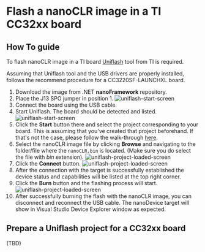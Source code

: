 # Flash a nanoCLR image in a TI CC32xx board

## How To guide

To flash nanoCLR image in a TI board [Uniflash](https://www.ti.com/tool/uniflash) tool from TI is required.

Assuming that Uniflash tool and the USB drivers are properly installed, follows the recommend procedure for a CC3220SF-LAUNCHXL board.

1. Download the image from .NET **nanoFramework** repository.
1. Place the J13 SPO jumper in position 1.
![uniflash-start-screen](../../images/ti/cc3220sf-launchxl-sop-program-clr.jpg)
1. Connect the board using the USB cable.
1. Start Uniflash. The board should be detected and listed.
![uniflash-start-screen](../../images/ti/ti-uniflash-start-screen.png)
1. Click the **Start** button there and select the project corresponding to your board. This is assuming that you've created that project beforehand. If that's not the case, please follow the walk-through [here](#prepare-a-uniflash-project-for-a-cc32xx-board).
1. Select the nanoCLR image file by clicking **Browse** and navigating to the folder/file where the `nanoCLR.bin` is located. (Make sure you do select the file with _bin_ extension).
![uniflash-project-loaded-screen](../../images/ti/ti-uniflash-browse-image.png)
1. Click the **Connect** button.
![uniflash-project-loaded-screen](../../images/ti/ti-uniflash-project-screen.png)
1. After the connection with the target is successfully established the device status and capabilities will be listed at the top right corner.
1. Click the **Burn** button and the flashing process will start.
![uniflash-project-loaded-screen](../../images/ti/ti-uniflash-dev-caps-and-burn.png)
1. After successfully burning the flash with the nanoCLR image, you can disconnect and reconnect the USB cable. The nanoDevice target will show in Visual Studio Device Explorer window as expected.

## Prepare a Uniflash project for a CC32xx board

(TBD)
